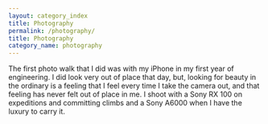 ```yaml
---
layout: category_index
title: Photography
permalink: /photography/
title: Photography
category_name: photography
---
```


The first photo walk that I did was with my iPhone in my first year of engineering. I did look very
out of place that day, but, looking for beauty in the ordinary is a feeling that I feel every time I 
take the camera out, and that feeling has never felt out of place in me. I shoot with a Sony RX 100 
on expeditions and committing climbs and a Sony A6000 when I have the luxury to carry it. 

